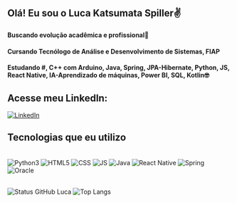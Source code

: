 ## Olá! Eu sou o Luca Katsumata Spiller✌️
#### Buscando evolução acadêmica e profissional📖
#### Cursando Tecnólogo de Análise e Desenvolvimento de Sistemas, FIAP
#### Estudando #, C++ com Arduino, Java, Spring, JPA-Hibernate, Python, JS, React Native, IA-Aprendizado de máquinas, Power BI, SQL, Kotlin🤓<br>

## Acesse meu LinkedIn:
[![LinkedIn](https://img.shields.io/badge/LinkedIn-0077B5?style=for-the-badge&logo=linkedin&logoColor=white)](https://www.linkedin.com/in/luca-katsumata-spiller-7054a1208/)<br>

## Tecnologias que eu utilizo
<div style="display: inline_block"><br>
  <img align="center" alt="Python3" src="https://img.shields.io/badge/Python-3776AB?style=for-the-badge&logo=python&logoColor=white"/>
  <img align="center" alt="HTML5" src="https://img.shields.io/badge/HTML-239120?style=for-the-badge&logo=html5&logoColor=white"/>
  <img align="center" alt="CSS" src="https://img.shields.io/badge/CSS-239120?&style=for-the-badge&logo=css3&logoColor=white"/>
  <img align="center" alt="JS" src="https://img.shields.io/badge/JavaScript-F7DF1E?style=for-the-badge&logo=javascript&logoColor=black"/>
  <img align="center" alt="Java" src="https://img.shields.io/badge/Java-ED8B00?style=for-the-badge&logo=openjdk&logoColor=white"/>
  <img align="center" alt="React Native" src="https://img.shields.io/badge/React_Native-20232A?style=for-the-badge&logo=react&logoColor=61DAFB"/>
  <img align="center" alt="Spring" src="https://img.shields.io/badge/Spring-6DB33F?style=for-the-badge&logo=spring&logoColor=white"/>
  <img align="center" alt="Oracle" src="https://img.shields.io/badge/Oracle-F80000?style=for-the-badge&logo=Oracle&logoColor=white"/>
</div> <br> 

![Status GitHub Luca](https://github-readme-stats.vercel.app/api?username=LucaSSpiller&show_icons=true&theme=highcontrast)
![Top Langs](https://github-readme-stats.vercel.app/api/top-langs/?username=LucaSSpiller&layout=compact&theme=highcontrast)<br>
